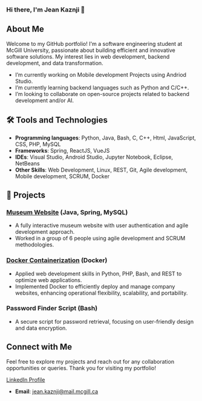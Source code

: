 ### Hi there, I'm Jean Kaznji 👋

## About Me

Welcome to my GitHub portfolio! I'm a software engineering student at McGill University, passionate about building efficient and innovative software solutions. My interest lies in web development, backend development, and data transformation.

- I’m currently working on Mobile development Projects using Andriod Studio.
- I’m currently learning backend languages such as Python and C/C++.
- I’m looking to collaborate on open-source projects related to backend development and/or AI.

## 🛠 Tools and Technologies 
- **Programming languages**: Python, Java, Bash, C, C++, Html, JavaScript, CSS, PHP, MySQL
- **Frameworks**: Spring, ReactJS, VueJS
- **IDEs**: Visual Studio, Android Studio, Jupyter Notebook, Eclipse, NetBeans
- **Other Skills**: Web Development, Linux, REST, Git, Agile development, Mobile development, SCRUM, Docker

## 💼 Projects

### [Museum Website](https://github.com/McGill-ECSE321-Fall2022/project-group-07) (Java, Spring, MySQL)
- A fully interactive museum website with user authentication and agile development approach.
- Worked in a group of 6 people using agile development and SCRUM methodologies.

### [Docker Containerization](https://github.com/JeanKa25/Docker-Containerization) (Docker)
- Applied web development skills in Python, PHP, Bash, and REST to optimize web applications.
- Implemented Docker to efficiently deploy and manage company websites, enhancing operational flexibility, scalability, and portability.

### Password Finder Script (Bash)
- A secure script for password retrieval, focusing on user-friendly design and data encryption.

## Connect with Me

Feel free to explore my projects and reach out for any collaboration opportunities or queries. Thank you for visiting my portfolio!

[LinkedIn Profile](https://www.linkedin.com/in/jean-kaznji/)

- **Email**: jean.kaznji@mail.mcgill.ca


<!--
**JeanKa25/Jeanka25** is a ✨ _special_ ✨ repository because its `README.md` (this file) appears on your GitHub profile.

Here are some ideas to get you started:

- 🔭 I’m currently working on ...
- 🌱 I’m currently learning ...
- 👯 I’m looking to collaborate on ...
- 🤔 I’m looking for help with ...
- 💬 Ask me about ...
- 📫 How to reach me: ...
- 😄 Pronouns: ...
- ⚡ Fun fact: ...
-->
